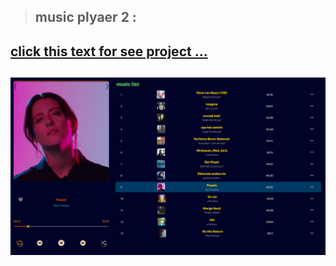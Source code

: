 > ## music plyaer 2 :

## [click this text for see project ...]()

![img_clock](./Screenshot/Screenshot_project.png)
---

